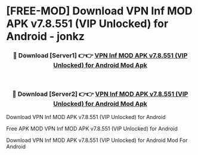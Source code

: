 # [FREE-MOD] Download VPN Inf MOD APK v7.8.551 (VIP Unlocked) for Android - jonkz


<div align="center">
<h3>🔴 Download [Server1] 👉👉 <a href="https://apk-comot.site?title=VPN_Inf_MOD_APK_v7.8.551_(VIP_Unlocked)_for_Android">VPN Inf MOD APK v7.8.551 (VIP Unlocked) for Android Mod Apk</a></h3><br>

<h3>🔴 Download [Server2] 👉👉 <a href="https://apk-comot.site?title=VPN_Inf_MOD_APK_v7.8.551_(VIP_Unlocked)_for_Android">VPN Inf MOD APK v7.8.551 (VIP Unlocked) for Android Mod Apk</a></h3>
</div>



Download VPN Inf MOD APK v7.8.551 (VIP Unlocked) for Android 

Free APK MOD VPN Inf MOD APK v7.8.551 (VIP Unlocked) for Android 

Download VPN Inf MOD APK v7.8.551 (VIP Unlocked) for Android Mod For Android
